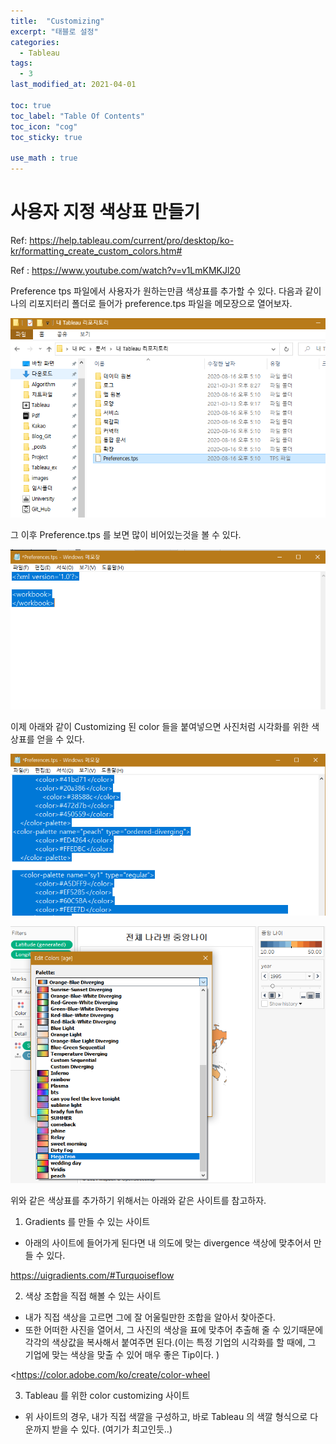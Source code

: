 ```yaml
---
title:  "Customizing"
excerpt: "태블로 설정"
categories:
  - Tableau
tags:
  - 3
last_modified_at: 2021-04-01

toc: true
toc_label: "Table Of Contents"
toc_icon: "cog"
toc_sticky: true

use_math : true
---
```




# 사용자 지정 색상표 만들기

Ref: <https://help.tableau.com/current/pro/desktop/ko-kr/formatting_create_custom_colors.htm#><br>

Ref : <https://www.youtube.com/watch?v=v1LmKMKJl20>

Preference tps 파일에서 사용자가 원하는만큼 색상표를 추가할 수 있다. 다음과 같이 나의 리포지터리 폴더로 들어가 preference.tps 파일을 메모장으로 열어보자.

![png](/assets/images/Tab_Vis/2_9.PNG)

그 이후 Preference.tps 를 보면 많이 비어있는것을 볼 수 있다. 

![png](/assets/images/Tab_Vis/2_10.PNG)

이제 아래와 같이 Customizing 된 color 들을 붙여넣으면 사진처럼 시각화를 위한 색상표를 얻을 수 있다.

![png](/assets/images/Tab_Vis/2_11.PNG)

![png](/assets/images/Tab_Vis/2_16.PNG)



위와 같은 색상표를 추가하기 위해서는 아래와 같은 사이트를 참고하자.

1. Gradients 를 만들 수 있는 사이트

- 아래의 사이트에 들어가게 된다면 내 의도에 맞는 divergence 색상에 맞추어서 만들 수 있다.

<https://uigradients.com/#Turquoiseflow>

2. 색상 조합을 직접 해볼 수 있는 사이트

- 내가 직접 색상을 고르면 그에 잘 어울릴만한 조합을 알아서 찾아준다.
- 또한 어떠한 사진을 열어서, 그 사진의 색상을 표에 맞추어 추출해 줄 수 있기때문에 각각의 색상값을 복사해서 붙여주면 된다.(이는 특정 기업의 시각화를 할 때에, 그 기업에 맞는 색상을 맞출 수 있어 매우 좋은 Tip이다. )

<https://color.adobe.com/ko/create/color-wheel

3. Tableau 를 위한 color customizing 사이트

- 위 사이트의 경우, 내가 직접 색깔을 구성하고, 바로 Tableau 의 색깔 형식으로 다운까지 받을 수 있다. (여기가 최고인듯..)

